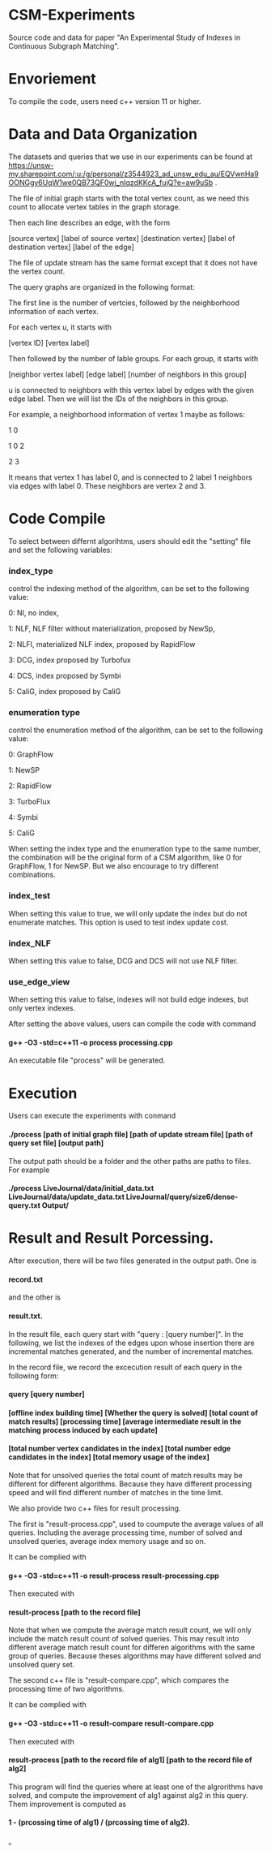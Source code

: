# CSM-Experiments
Source code and data for paper "An Experimental Study of Indexes in Continuous Subgraph Matching".

# Envoriement
To compile the code, users need c++ version 11 or higher.  

# Data and Data Organization

The datasets and queries that we use in our experiments can be found at https://unsw-my.sharepoint.com/:u:/g/personal/z3544923_ad_unsw_edu_au/EQVwnHa9OONGgy6UqW1we0QB73QF0wi_nIqzdKKcA_fujQ?e=aw9uSb .

The file of initial graph starts with the total vertex count, as we need this count to allocate vertex tables in the graph storage.

Then each line describes an edge, with the form

[source vertex] [label of source vertex] [destination vertex] [label of destination vertex] [label of the edge]

The file of update stream has the same format except that it does not have the vertex count.

The query graphs are organized in the following format:

The first line is the number of vertcies, followed by the neighborhood information of each vertex.

For each vertex u, it starts with 

[vertex ID] [vertex label]

Then followed by the number of lable groups. For each group, it starts with 

[neighbor vertex label]  [edge label]  [number of neighbors in this group]

u is connected to neighbors with this vertex label by edges with the given edge label. Then we will list the IDs of the neighbors in this group.

For example, a neighborhood information of vertex 1 maybe as follows:

1 0

1 0 2

2 3

It means that vertex 1 has label 0, and is connected to 2 label 1 neighbors via edges with label 0. These neighbors are vertex 2 and 3.


# Code Compile
To select between differnt algorihtms, users should edit the "setting" file and set the following variables:

### index_type 
control the indexing method of the algorithm, can be set to the following value:

0:   NI, no index, 

1:   NLF, NLF filter without materialization, proposed by NewSp,

2:   NLFI, materialized NLF index, proposed by RapidFlow

3:   DCG, index proposed by Turbofux 

4:   DCS, index proposed by Symbi

5:   CaliG, index proposed by CaliG

### enumeration type
control the enumeration method of the algorithm, can be set to the following value:

0:   GraphFlow

1:   NewSP

2:   RapidFlow

3:   TurboFlux

4:   Symbi

5:   CaliG

When setting the index type and the enumeration type to the same number, the combination will be the original form of a CSM algorithm, like 0 for GraphFlow, 1 for NewSP. But we also encourage to try different combinations.

### index_test
When setting this value to true, we will only update the index but do not enumerate matches. This option is used to test index update cost.

### index_NLF
When setting this value to false, DCG and DCS will not use NLF filter.

### use_edge_view
When setting this value to false, indexes will not build edge indexes, but only vertex indexes.

After setting the above values, users can compile the code with command

#### g++ -O3 -std=c++11 -o process processing.cpp

An executable file "process" will be generated.


# Execution

Users can execute the experiments with conmand

#### ./process [path of initial graph file] [path of update stream file] [path of query set file] [output path]

The output path should be a folder and the other paths are paths to files. For example


#### ./process LiveJournal/data/initial_data.txt LiveJournal/data/update_data.txt LiveJournal/query/size6/dense-query.txt Output/


# Result and Result Porcessing.

After execution, there will be two files generated in the output path. One is 

#### record.txt 

and the other is

#### result.txt.

In the result file, each query start with "query : [query number]". In the following,  we list the indexes of the edges upon whose insertion there are incremental matches generated, and the number of incremental matches.

In the record file, we record the excecution result of each query in the following form:

#### query [query number]

#### [offline index building time] [Whether the query is solved] [total count of match results] [processing time]  [average intermediate result in the matching process induced by each update]

#### [total number vertex candidates in the index] [total number edge candidates in the index] [total memory usage of the index]

Note that for unsolved queries the total count of match results may be different for different algorithms. Because they have different processing speed and will find different number of matches in the time limit.


We also provide two c++ files for result processing.

The first is "result-process.cpp", used to coumpute the average values of all queries. Including the average processing time, number of solved and unsolved queries, average index memory usage and so on.

It can be complied with 

#### g++ -O3 -std=c++11 -o result-process result-processing.cpp

Then executed with 
#### result-process [path to the record file]

Note that when we compute the average match result count, we will only include the match result count of solved queries. This may result into different average match result count for differen algorithms with the same group of queries. Because theses algorithms may have different solved and unsolved query set. 

The second c++ file is "result-compare.cpp", which compares the processing time of two algorithms.

It can be complied with 

#### g++ -O3 -std=c++11 -o result-compare result-compare.cpp

Then executed with 
#### result-process [path to the record file of alg1]  [path to the record file of alg2]

This program will find the queries where at least one of the algrorithms have solved, and compute the improvement of alg1 against alg2 in this query. Them improvement is computed as 

####  1 - (prcossing time of alg1) / (prcossing time of alg2). 







。
